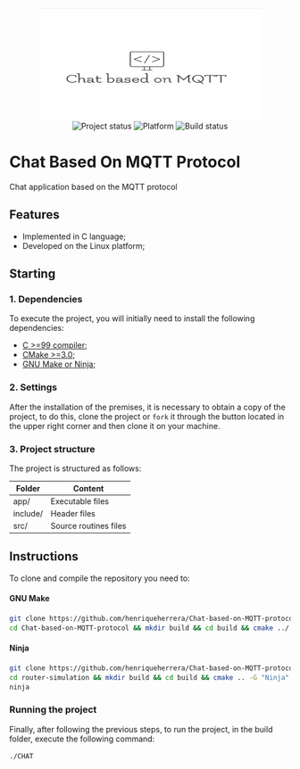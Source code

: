 <p align="center">
    <img width="400" height="200" src="logo.jpeg" title="Project Logo"><br />
    <img src="https://img.shields.io/maintenance/yes/2021?style=for-the-badge" title="Project status">
    <img src="https://img.shields.io/badge/platform-linux-lightgray?style=for-the-badge" title="Platform">
    <img src="https://img.shields.io/github/workflow/status/northy/router-simulation/Compile%20the%20project?style=for-the-badge" title="Build status">
</p>

# Chat Based On MQTT Protocol
Chat application based on the MQTT protocol


## Features

* Implemented in C language;
* Developed on the Linux platform;

## Starting

### 1. Dependencies

To execute the project, you will initially need to install the following dependencies:

- [C >=99 compiler](https://gcc.gnu.org/);
- [CMake >=3.0](https://cmake.org/);
- [GNU Make or Ninja](https://www.gnu.org/software/make/);

### 2. Settings

After the installation of the premises, it is necessary to obtain a copy of the project, to do this, clone the project or `fork` it through the button located in the upper right corner and then clone it on your machine.

### 3. Project structure

The project is structured as follows:

| Folder   | Content               |
|----------|-----------------------|
| app/     | Executable files      |
| include/ | Header files          |
| src/     | Source routines files |

## Instructions

To clone and compile the repository you need to:

#### GNU Make

```sh
git clone https://github.com/henriqueherrera/Chat-based-on-MQTT-protocol
cd Chat-based-on-MQTT-protocol && mkdir build && cd build && cmake ../ && make -j
```

#### Ninja

```sh
git clone https://github.com/henriqueherrera/Chat-based-on-MQTT-protocol
cd router-simulation && mkdir build && cd build && cmake .. -G "Ninja"
ninja
```

### Running the project

Finally, after following the previous steps, to run the project, in the build folder, execute the following command:

```
./CHAT
```
